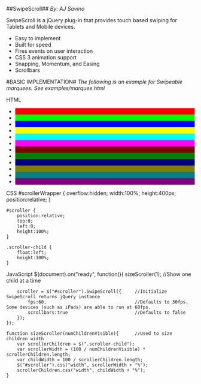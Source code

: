 ##SwipeScroll##
*By: AJ Savino*

SwipeScroll is a jQuery plug-in that provides touch based swiping for Tablets and Mobile devices.

* Easy to implement
* Built for speed
* Fires events on user interaction
* CSS 3 animation support
* Snapping, Momentum, and Easing
* Scrollbars

#BASIC IMPLEMENTATION#
*The following is an example for Swipeable marquees. See examples/marquee.html*

HTML
	<div id="scrollerWrapper">
		<ul id="scroller">
			<li class="scroller-child" style="background-color:#FF0000;"></li>
			<li class="scroller-child" style="background-color:#00FF00;"></li>
			<li class="scroller-child" style="background-color:#0000FF;"></li>
			<li class="scroller-child" style="background-color:#FFFF00;"></li>
			<li class="scroller-child" style="background-color:#00FFFF;"></li>
			<li class="scroller-child" style="background-color:#FF00FF;"></li>
			<li class="scroller-child" style="background-color:#800000;"></li>
			<li class="scroller-child" style="background-color:#008000;"></li>
			<li class="scroller-child" style="background-color:#000080;"></li>
			<li class="scroller-child" style="background-color:#808000;"></li>
			<li class="scroller-child" style="background-color:#008080;"></li>
			<li class="scroller-child" style="background-color:#800080;"></li>
		</ul>
	</div>

CSS
	#scrollerWrapper {
		overflow:hidden;
		width:100%;
		height:400px;
		position:relative;
	}
	
	#scroller {
		position:relative;
		top:0;
		left:0;
		height:100%;
	}
	
	.scroller-child {
		float:left;
		height:100%;
	}

JavaScript
	$(document).on("ready", function(){
		sizeScroller(1);							//Show one child at a time

		scroller = $("#scroller").SwipeScroll({ 	//Initialize SwipeScroll returns jQuery instance
			fps:60,									//Defaults to 30fps. Some devices (such as iPads) are able to run at 60fps.
			scrollbars:true							//Defaults to false
		});
	});
	
	function sizeScroller(numChildrenVisible){		//Used to size children width
		var scrollerChildren = $(".scroller-child");
		var scrollerWidth = (100 / numChildrenVisible) * scrollerChildren.length;
		var childWidth = 100 / scrollerChildren.length;
		$("#scroller").css("width", scrollerWidth + "%");
		scrollerChildren.css("width", childWidth + "%");
	}